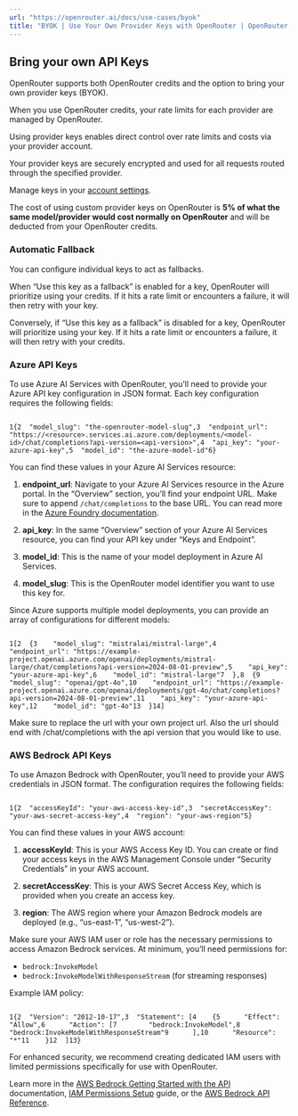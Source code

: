 ```yaml
---
url: "https://openrouter.ai/docs/use-cases/byok"
title: "BYOK | Use Your Own Provider Keys with OpenRouter | OpenRouter | Documentation"
---
```


## Bring your own API Keys

OpenRouter supports both OpenRouter credits and the option to bring your own provider keys (BYOK).

When you use OpenRouter credits, your rate limits for each provider are managed by OpenRouter.

Using provider keys enables direct control over rate limits and costs via your provider account.

Your provider keys are securely encrypted and used for all requests routed through the specified provider.

Manage keys in your [account settings](https://openrouter.ai/settings/integrations).

The cost of using custom provider keys on OpenRouter is **5% of what the same model/provider would cost normally on OpenRouter** and will be deducted from your OpenRouter credits.

### Automatic Fallback

You can configure individual keys to act as fallbacks.

When “Use this key as a fallback” is enabled for a key, OpenRouter will prioritize using your credits. If it hits a rate limit or encounters a failure, it will then retry with your key.

Conversely, if “Use this key as a fallback” is disabled for a key, OpenRouter will prioritize using your key. If it hits a rate limit or encounters a failure, it will then retry with your credits.

### Azure API Keys

To use Azure AI Services with OpenRouter, you’ll need to provide your Azure API key configuration in JSON format. Each key configuration requires the following fields:

```code-block text-sm

1{2  "model_slug": "the-openrouter-model-slug",3  "endpoint_url": "https://<resource>.services.ai.azure.com/deployments/<model-id>/chat/completions?api-version=<api-version>",4  "api_key": "your-azure-api-key",5  "model_id": "the-azure-model-id"6}
```

You can find these values in your Azure AI Services resource:

1. **endpoint\_url**: Navigate to your Azure AI Services resource in the Azure portal. In the “Overview” section, you’ll find your endpoint URL. Make sure to append `/chat/completions` to the base URL. You can read more in the [Azure Foundry documentation](https://learn.microsoft.com/en-us/azure/ai-foundry/model-inference/concepts/endpoints?tabs=python).

2. **api\_key**: In the same “Overview” section of your Azure AI Services resource, you can find your API key under “Keys and Endpoint”.

3. **model\_id**: This is the name of your model deployment in Azure AI Services.

4. **model\_slug**: This is the OpenRouter model identifier you want to use this key for.


Since Azure supports multiple model deployments, you can provide an array of configurations for different models:

```code-block text-sm

1[2  {3    "model_slug": "mistralai/mistral-large",4    "endpoint_url": "https://example-project.openai.azure.com/openai/deployments/mistral-large/chat/completions?api-version=2024-08-01-preview",5    "api_key": "your-azure-api-key",6    "model_id": "mistral-large"7  },8  {9    "model_slug": "openai/gpt-4o",10    "endpoint_url": "https://example-project.openai.azure.com/openai/deployments/gpt-4o/chat/completions?api-version=2024-08-01-preview",11    "api_key": "your-azure-api-key",12    "model_id": "gpt-4o"13  }14]
```

Make sure to replace the url with your own project url. Also the url should end with /chat/completions with the api version that you would like to use.

### AWS Bedrock API Keys

To use Amazon Bedrock with OpenRouter, you’ll need to provide your AWS credentials in JSON format. The configuration requires the following fields:

```code-block text-sm

1{2  "accessKeyId": "your-aws-access-key-id",3  "secretAccessKey": "your-aws-secret-access-key",4  "region": "your-aws-region"5}
```

You can find these values in your AWS account:

1. **accessKeyId**: This is your AWS Access Key ID. You can create or find your access keys in the AWS Management Console under “Security Credentials” in your AWS account.

2. **secretAccessKey**: This is your AWS Secret Access Key, which is provided when you create an access key.

3. **region**: The AWS region where your Amazon Bedrock models are deployed (e.g., “us-east-1”, “us-west-2”).


Make sure your AWS IAM user or role has the necessary permissions to access Amazon Bedrock services. At minimum, you’ll need permissions for:

- `bedrock:InvokeModel`
- `bedrock:InvokeModelWithResponseStream` (for streaming responses)

Example IAM policy:

```code-block text-sm

1{2  "Version": "2012-10-17",3  "Statement": [4    {5      "Effect": "Allow",6      "Action": [7        "bedrock:InvokeModel",8        "bedrock:InvokeModelWithResponseStream"9      ],10      "Resource": "*"11    }12  ]13}
```

For enhanced security, we recommend creating dedicated IAM users with limited permissions specifically for use with OpenRouter.

Learn more in the [AWS Bedrock Getting Started with the API](https://docs.aws.amazon.com/bedrock/latest/userguide/getting-started-api.html) documentation, [IAM Permissions Setup](https://docs.aws.amazon.com/bedrock/latest/userguide/security-iam.html) guide, or the [AWS Bedrock API Reference](https://docs.aws.amazon.com/bedrock/latest/APIReference/welcome.html).